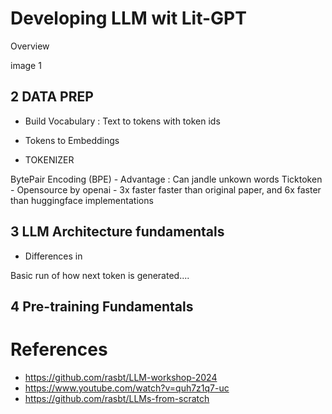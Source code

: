 # Developing LLM wit Lit-GPT

Overview

image 1


## 2 DATA PREP
- Build Vocabulary : Text to tokens with token ids
- Tokens to Embeddings 



- TOKENIZER

BytePair Encoding (BPE)
    - Advantage : Can jandle unkown words
Ticktoken
    - Opensource by openai
    - 3x faster faster than original paper, and 6x faster than huggingface implementations

## 3 LLM Architecture fundamentals
- Differences in 

Basic run of how next token is generated....

## 4 Pre-training Fundamentals





# References
- https://github.com/rasbt/LLM-workshop-2024
- https://www.youtube.com/watch?v=quh7z1q7-uc
- https://github.com/rasbt/LLMs-from-scratch
